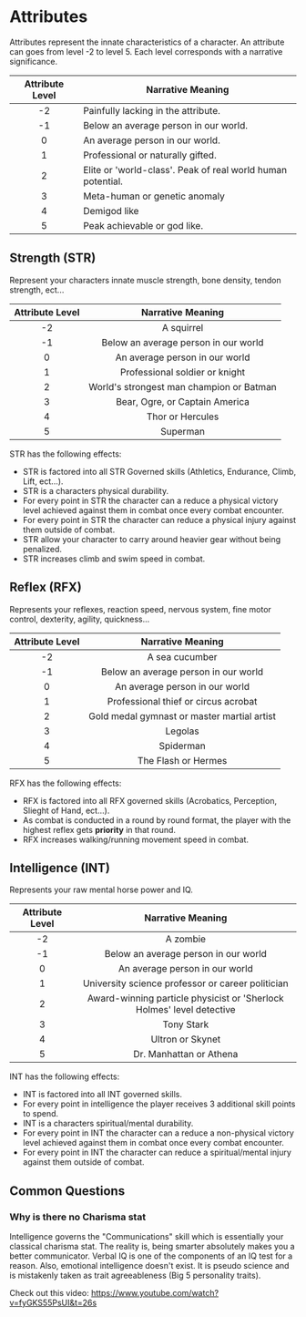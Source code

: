 # Attributes

Attributes represent the innate characteristics of a character. An attribute can goes from level -2 to level 5. Each level corresponds with a narrative significance.

| Attribute Level | Narrative Meaning                                           |
| :-------------: | ----------------------------------------------------------- |
|       -2       | Painfully lacking in the attribute.                        |
|       -1       | Below an average person in our world.                       |
|        0        | An average person in our world.                             |
|        1        | Professional or naturally gifted.                           |
|        2        | Elite or 'world-class'. Peak of real world human potential. |
|        3        | Meta-human or genetic anomaly                               |
|        4        | Demigod like                                                |
|        5        | Peak achievable or god like.                                |

## Strength (STR)

Represent your characters innate muscle strength, bone density, tendon strength, ect...

| Attribute Level |            Narrative Meaning            |
| :-------------: | :--------------------------------------: |
|       -2       |                A squirrel                |
|       -1       |   Below an average person in our world   |
|        0        |      An average person in our world      |
|        1        |      Professional soldier or knight      |
|        2        | World's strongest man champion or Batman |
|        3        |     Bear, Ogre, or Captain America     |
|        4        |             Thor or Hercules             |
|        5        |                 Superman                 |

STR has the following effects:

- STR is factored into all STR Governed skills (Athletics, Endurance, Climb, Lift, ect...).
- STR is a characters physical durability.
- For every point in STR the character can a reduce a physical victory level achieved against them in combat once every combat encounter.
- For every point in STR the character can reduce a physical injury against them outside of combat.
- STR allow your character to carry around heavier gear without being penalized.
- STR increases climb and swim speed in combat.

## Reflex (RFX)

Represents your reflexes, reaction speed, nervous system, fine motor control, dexterity, agility, quickness...

| Attribute Level |              Narrative Meaning              |
| :-------------: | :-----------------------------------------: |
|       -2       |               A sea cucumber               |
|       -1       |    Below an average person in our world    |
|        0        |       An average person in our world       |
|        1        |    Professional thief or circus acrobat    |
|        2        | Gold medal gymnast or master martial artist |
|        3        |                   Legolas                   |
|        4        |                  Spiderman                  |
|        5        |             The Flash or Hermes             |

RFX has the following effects:

- RFX is factored into all RFX governed skills (Acrobatics, Perception, Slieght of Hand, ect...).
- As combat is conducted in a round by round format, the player with the highest reflex gets **priority** in that round.
- RFX increases walking/running movement speed in combat.

## Intelligence (INT)

Represents your raw mental horse power and IQ.

| Attribute Level |                           Narrative Meaning                           |
| :-------------: | :-------------------------------------------------------------------: |
|       -2       |                               A zombie                               |
|       -1       |                 Below an average person in our world                 |
|        0        |                    An average person in our world                    |
|        1        |           University science professor or career politician           |
|        2        | Award-winning particle physicist or 'Sherlock Holmes' level detective |
|        3        |                              Tony Stark                              |
|        4        |                           Ultron or Skynet                           |
|        5        |                       Dr. Manhattan or Athena                       |

INT has the following effects:

- INT is factored into all INT governed skills.
- For every point in intelligence the player receives 3 additional skill points to spend.
- INT is a characters spiritual/mental durability.
- For every point in INT the character can a reduce a non-physical victory level achieved against them in combat once every combat encounter.
- For every point in INT the character can reduce a spiritual/mental injury against them outside of combat.

## Common Questions

### Why is there no Charisma stat

Intelligence governs the "Communications" skill which is essentially your classical charisma stat. The reality is, being smarter absolutely makes you a better communicator. Verbal IQ is one of the components of an IQ test for a reason. Also, emotional intelligence doesn't exist. It is pseudo science and is mistakenly taken as trait agreeableness (Big 5 personality traits).

Check out this video: https://www.youtube.com/watch?v=fyGKS55PsUI&t=26s
